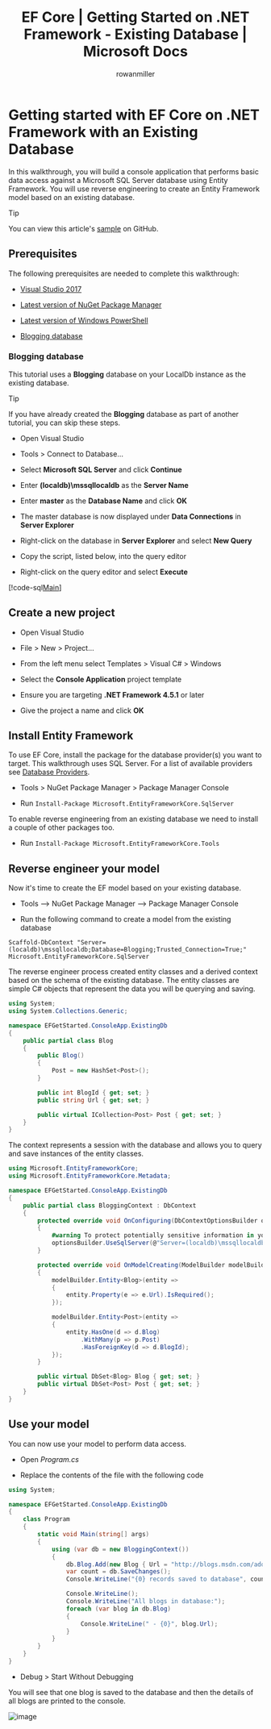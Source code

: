 ﻿---
title: EF Core | Getting Started on .NET Framework - Existing Database | Microsoft Docs
author: rowanmiller
ms.author: divega

ms.date: 10/27/2016

ms.assetid: a29a3d97-b2d8-4d33-9475-40ac67b3b2c6
ms.technology: entity-framework-core

uid: core/get-started/full-dotnet/existing-db
---
# Getting started with EF Core on .NET Framework with an Existing Database

In this walkthrough, you will build a console application that performs basic data access against a Microsoft SQL Server database using Entity Framework. You will use reverse engineering to create an Entity Framework model based on an existing database.

> [!TIP]  
> You can view this article's [sample](https://github.com/aspnet/EntityFramework.Docs/tree/master/samples/core/GetStarted/FullNet/ConsoleApp.ExistingDb) on GitHub.

## Prerequisites

The following prerequisites are needed to complete this walkthrough:

* [Visual Studio 2017](https://www.visualstudio.com/downloads/)

* [Latest version of NuGet Package Manager](https://dist.nuget.org/index.html)

* [Latest version of Windows PowerShell](https://www.microsoft.com/en-us/download/details.aspx?id=40855)

* [Blogging database](#blogging-database)

### Blogging database

This tutorial uses a **Blogging** database on your LocalDb instance as the existing database.

> [!TIP]  
> If you have already created the **Blogging** database as part of another tutorial, you can skip these steps.

* Open Visual Studio

* Tools > Connect to Database...

* Select **Microsoft SQL Server** and click **Continue**

* Enter **(localdb)\mssqllocaldb** as the **Server Name**

* Enter **master** as the **Database Name** and click **OK**

* The master database is now displayed under **Data Connections** in **Server Explorer**

* Right-click on the database in **Server Explorer** and select **New Query**

* Copy the script, listed below, into the query editor

* Right-click on the query editor and select **Execute**

[!code-sql[Main](../_shared/create-blogging-database-script.sql)]

## Create a new project

* Open Visual Studio

* File > New > Project...

* From the left menu select Templates > Visual C# > Windows

* Select the **Console Application** project template

* Ensure you are targeting **.NET Framework 4.5.1** or later

* Give the project a name and click **OK**

## Install Entity Framework

To use EF Core, install the package for the database provider(s) you want to target. This walkthrough uses SQL Server. For a list of available providers see [Database Providers](../../providers/index.md).

* Tools > NuGet Package Manager > Package Manager Console

* Run `Install-Package Microsoft.EntityFrameworkCore.SqlServer`

To enable reverse engineering from an existing database we need to install a couple of other packages too.

* Run `Install-Package Microsoft.EntityFrameworkCore.Tools`

## Reverse engineer your model

Now it's time to create the EF model based on your existing database.

* Tools –> NuGet Package Manager –> Package Manager Console

* Run the following command to create a model from the existing database

``` console
Scaffold-DbContext "Server=(localdb)\mssqllocaldb;Database=Blogging;Trusted_Connection=True;" Microsoft.EntityFrameworkCore.SqlServer
```

The reverse engineer process created entity classes and a derived context based on the schema of the existing database. The entity classes are simple C# objects that represent the data you will be querying and saving.

<!-- [!code-csharp[Main](samples/core/GetStarted/FullNet/ConsoleApp.ExistingDb/Blog.cs)] -->
``` csharp
using System;
using System.Collections.Generic;

namespace EFGetStarted.ConsoleApp.ExistingDb
{
    public partial class Blog
    {
        public Blog()
        {
            Post = new HashSet<Post>();
        }

        public int BlogId { get; set; }
        public string Url { get; set; }

        public virtual ICollection<Post> Post { get; set; }
    }
}
```

The context represents a session with the database and allows you to query and save instances of the entity classes.

<!-- [!code-csharp[Main](samples/core/GetStarted/FullNet/ConsoleApp.ExistingDb/BloggingContext.cs)] -->
``` csharp
using Microsoft.EntityFrameworkCore;
using Microsoft.EntityFrameworkCore.Metadata;

namespace EFGetStarted.ConsoleApp.ExistingDb
{
    public partial class BloggingContext : DbContext
    {
        protected override void OnConfiguring(DbContextOptionsBuilder optionsBuilder)
        {
            #warning To protect potentially sensitive information in your connection string, you should move it out of source code. See http://go.microsoft.com/fwlink/?LinkId=723263 for guidance on storing connection strings.
            optionsBuilder.UseSqlServer(@"Server=(localdb)\mssqllocaldb;Database=Blogging;Trusted_Connection=True;");
        }

        protected override void OnModelCreating(ModelBuilder modelBuilder)
        {
            modelBuilder.Entity<Blog>(entity =>
            {
                entity.Property(e => e.Url).IsRequired();
            });

            modelBuilder.Entity<Post>(entity =>
            {
                entity.HasOne(d => d.Blog)
                    .WithMany(p => p.Post)
                    .HasForeignKey(d => d.BlogId);
            });
        }

        public virtual DbSet<Blog> Blog { get; set; }
        public virtual DbSet<Post> Post { get; set; }
    }
}
```

## Use your model

You can now use your model to perform data access.

* Open *Program.cs*

* Replace the contents of the file with the following code

<!-- [!code-csharp[Main](samples/core/GetStarted/FullNet/ConsoleApp.ExistingDb/Program.cs)] -->
``` csharp
using System;

namespace EFGetStarted.ConsoleApp.ExistingDb
{
    class Program
    {
        static void Main(string[] args)
        {
            using (var db = new BloggingContext())
            {
                db.Blog.Add(new Blog { Url = "http://blogs.msdn.com/adonet" });
                var count = db.SaveChanges();
                Console.WriteLine("{0} records saved to database", count);

                Console.WriteLine();
                Console.WriteLine("All blogs in database:");
                foreach (var blog in db.Blog)
                {
                    Console.WriteLine(" - {0}", blog.Url);
                }
            }
        }
    }
}
```

* Debug > Start Without Debugging

You will see that one blog is saved to the database and then the details of all blogs are printed to the console.

![image](_static/output-existing-db.png)
